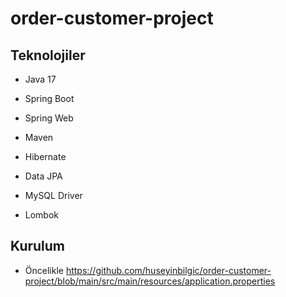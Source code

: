 # order-customer-project

## Teknolojiler
* Java 17
* Spring Boot

* Spring Web
* Maven
* Hibernate
* Data JPA 
* MySQL Driver
* Lombok

## Kurulum
* Öncelikle https://github.com/huseyinbilgic/order-customer-project/blob/main/src/main/resources/application.properties 
